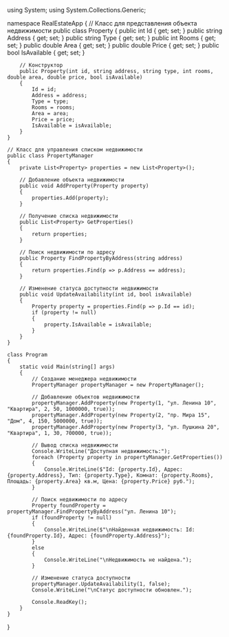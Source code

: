 using System;
using System.Collections.Generic;

namespace RealEstateApp
{
    // Класс для представления объекта недвижимости
    public class Property
    {
        public int Id { get; set; }
        public string Address { get; set; }
        public string Type { get; set; }
        public int Rooms { get; set; }
        public double Area { get; set; }
        public double Price { get; set; }
        public bool IsAvailable { get; set; }

        // Конструктор
        public Property(int id, string address, string type, int rooms, double area, double price, bool isAvailable)
        {
            Id = id;
            Address = address;
            Type = type;
            Rooms = rooms;
            Area = area;
            Price = price;
            IsAvailable = isAvailable;
        }
    }

    // Класс для управления списком недвижимости
    public class PropertyManager
    {
        private List<Property> properties = new List<Property>();

        // Добавление объекта недвижимости
        public void AddProperty(Property property)
        {
            properties.Add(property);
        }

        // Получение списка недвижимости
        public List<Property> GetProperties()
        {
            return properties;
        }

        // Поиск недвижимости по адресу
        public Property FindPropertyByAddress(string address)
        {
            return properties.Find(p => p.Address == address);
        }

        // Изменение статуса доступности недвижимости
        public void UpdateAvailability(int id, bool isAvailable)
        {
            Property property = properties.Find(p => p.Id == id);
            if (property != null)
            {
                property.IsAvailable = isAvailable;
            }
        }
    }

    class Program
    {
        static void Main(string[] args)
        {
            // Создание менеджера недвижимости
            PropertyManager propertyManager = new PropertyManager();

            // Добавление объектов недвижимости
            propertyManager.AddProperty(new Property(1, "ул. Ленина 10", "Квартира", 2, 50, 1000000, true));
            propertyManager.AddProperty(new Property(2, "пр. Мира 15", "Дом", 4, 150, 5000000, true));
            propertyManager.AddProperty(new Property(3, "ул. Пушкина 20", "Квартира", 1, 30, 700000, true));

            // Вывод списка недвижимости
            Console.WriteLine("Доступная недвижимость:");
            foreach (Property property in propertyManager.GetProperties())
            {
                Console.WriteLine($"Id: {property.Id}, Адрес: {property.Address}, Тип: {property.Type}, Комнат: {property.Rooms}, Площадь: {property.Area} кв.м, Цена: {property.Price} руб.");
            }

            // Поиск недвижимости по адресу
            Property foundProperty = propertyManager.FindPropertyByAddress("ул. Ленина 10");
            if (foundProperty != null)
            {
                Console.WriteLine($"\nНайденная недвижимость: Id: {foundProperty.Id}, Адрес: {foundProperty.Address}");
            }
            else
            {
                Console.WriteLine("\nНедвижимость не найдена.");
            }

            // Изменение статуса доступности
            propertyManager.UpdateAvailability(1, false);
            Console.WriteLine("\nСтатус доступности обновлен.");

            Console.ReadKey();
        }
    }
}
